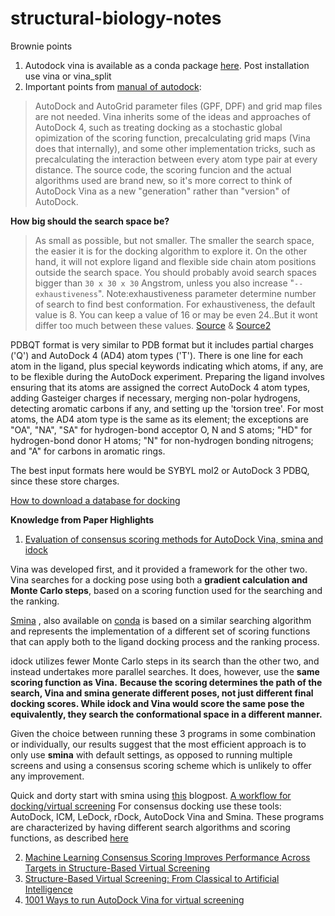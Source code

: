 # structural-biology-notes

Brownie points
1. Autodock vina is available as a conda package [here](https://anaconda.org/bioconda/autodock-vina). Post installation use vina or vina_split
2. Important points from [manual of autodock](http://vina.scripps.edu/manual.html): 

> AutoDock and AutoGrid parameter files (GPF, DPF) and grid map files
> are not needed. 
> Vina inherits some of the ideas and approaches of
> AutoDock 4, such as treating docking as a stochastic global
> opimization of the scoring function, precalculating grid maps (Vina
> does that internally), and some other implementation tricks, such as
> precalculating the interaction between every atom type pair at every
> distance. The source code, the scoring funcion and the actual algorithms used are brand new, so it's more correct to think of AutoDock Vina as a new "generation" rather than "version" of AutoDock.

**How big should the search space be?**

> As small as possible, but not smaller. The smaller the search space, the easier it is for the docking algorithm to explore it. On the other hand, it will not explore ligand and flexible side chain atom positions outside the search space. You should probably avoid search spaces bigger than `30 x 30 x 30` Angstrom, unless you also increase "`--exhaustiveness`". Note:exhaustiveness  parameter determine  number  of search to find best conformation. For exhaustiveness, the default value is 8. You can keep a value of 16 or may be even 24..But it wont differ too much between these values. [Source](http://autodock.1369657.n2.nabble.com/ADL-vina-exhaustiveness-td7577507.html) & [Source2](https://www.researchgate.net/post/Which_parameters_of_Autodock_Vina_to_redocking_some_molecules)

PDBQT format is very similar to PDB format but it includes partial charges ('Q') and AutoDock 4 (AD4) atom types ('T'). There is one line for each atom in the ligand, plus special keywords indicating which atoms, if any, are to be flexible during the AutoDock experiment. Preparing the ligand involves ensuring that its atoms are assigned the correct AutoDock 4 atom types, adding Gasteiger charges if necessary, merging non-polar hydrogens, detecting aromatic carbons if any, and setting up the 'torsion tree'. For most atoms, the AD4 atom type is the same as its element; the exceptions are "OA", "NA", "SA" for hydrogen-bond acceptor O, N and S atoms; "HD" for hydrogen-bond donor H atoms; "N" for non-hydrogen bonding nitrogens; and "A" for carbons in aromatic rings.

The best input formats here would be SYBYL mol2 or AutoDock 3 PDBQ, since these store charges.

[How to download a database for docking](https://www.youtube.com/watch?v=TVf5eCO4p8Q)


**Knowledge from Paper Highlights**
1. [Evaluation of consensus scoring methods for AutoDock Vina, smina and idock](https://www.sciencedirect.com/science/article/abs/pii/S1093326319307272)

Vina was developed first, and it provided a framework for the other two. Vina searches for a docking pose using both a **gradient calculation and Monte Carlo steps**, based on a scoring function used for the searching and the ranking. 

[Smina](https://github.com/mwojcikowski/smina) , also available on [conda](https://anaconda.org/bioconda/smina) is based on a similar searching algorithm and represents the
implementation of a different set of scoring functions that can
apply both to the ligand docking process and the ranking process.

idock utilizes fewer Monte Carlo steps in its search than the
other two, and instead undertakes more parallel searches. It does,
however, use the **same scoring function as Vina.** **Because the
scoring determines the path of the search, Vina and smina generate
different poses, not just different final docking scores. While idock
and Vina would score the same pose the equivalently, they search
the conformational space in a different manner.**

Given the choice between running these 3 programs in some combination or individually, our results suggest that the most efficient approach is to only use **smina** with default settings, as opposed to running multiple screens and using a consensus scoring scheme which is unlikely to offer any
improvement.

Quick and dorty start with smina using [this](https://www.cheminformania.com/ligand-docking-with-smina/) blogpost.
[A workflow for docking/virtual screening](https://www.macinchem.org/reviews/docking/docking.php)
For consensus docking use these tools: AutoDock, ICM, LeDock, rDock, AutoDock Vina and Smina. These programs are characterized by having different search algorithms and scoring functions, as described [here](https://www.nature.com/articles/s41598-019-41594-3#Abs1)

2. [Machine Learning Consensus Scoring Improves Performance Across Targets in Structure-Based Virtual Screening](https://www.ncbi.nlm.nih.gov/pmc/articles/PMC5872818/)
3. [Structure-Based Virtual Screening: From Classical to Artificial Intelligence](https://www.ncbi.nlm.nih.gov/pmc/articles/PMC7200080/#:~:text=4-Structure-Based%20Virtual%20Screening,target%20to%20form%20a%20complex.)
4. [1001 Ways to run AutoDock Vina for virtual screening](https://www.ncbi.nlm.nih.gov/pmc/articles/PMC4801993/)
